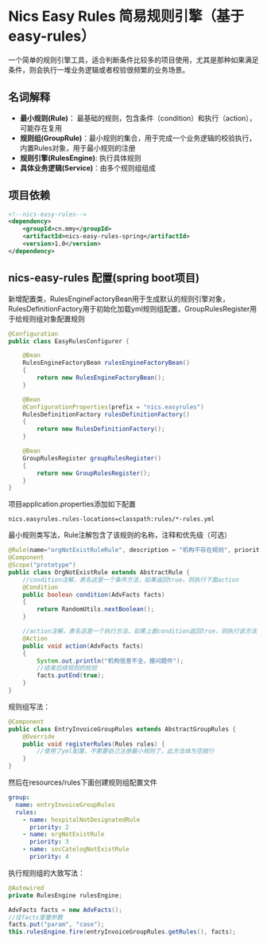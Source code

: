 # Nics Easy Rules  简易规则引擎（基于easy-rules）
一个简单的规则引擎工具，适合判断条件比较多的项目使用，尤其是那种如果满足条件，则会执行一堆业务逻辑或者校验很频繁的业务场景。

## 名词解释
- **最小规则(Rule)**： 最基础的规则，包含条件（condition）和执行（action），可能存在复用
- **规则组(GroupRule)**：最小规则的集合，用于完成一个业务逻辑的校验执行，内置Rules对象，用于最小规则的注册
- **规则引擎(RulesEngine)**: 执行具体规则
- **具体业务逻辑(Service)**：由多个规则组组成

## 项目依赖
```xml
<!--nics-easy-rules-->
<dependency>
    <groupId>cn.mmy</groupId>
    <artifactId>nics-easy-rules-spring</artifactId>
    <version>1.0</version>
</dependency>
```
## nics-easy-rules 配置(spring boot项目)
新增配置类，RulesEngineFactoryBean用于生成默认的规则引擎对象，RulesDefinitionFactory用于初始化加载yml规则组配置，GroupRulesRegister用于给规则组对象配置规则
```java
@Configuration
public class EasyRulesConfigurer {

    @Bean
    RulesEngineFactoryBean rulesEngineFactoryBean()
    {
        return new RulesEngineFactoryBean();
    }

    @Bean
    @ConfigurationProperties(prefix = "nics.easyrules")
    RulesDefinitionFactory rulesDefinitionFactory()
    {
        return new RulesDefinitionFactory();
    }

    @Bean
    GroupRulesRegister groupRulesRegister()
    {
        return new GroupRulesRegister();
    }
}
```
项目application.properties添加如下配置
```properties
nics.easyrules.rules-locations=classpath:rules/*-rules.yml
```
最小规则类写法，Rule注解包含了该规则的名称，注释和优先级（可选）
```java
@Rule(name="orgNotExistRuleRule", description = "机构不存在规则", priority = 1020)
@Component
@Scope("prototype")
public class OrgNotExistRule extends AbstractRule {
    //condition注解，表名这是一个条件方法，如果返回true，则执行下面action
    @Condition
    public boolean condition(AdvFacts facts)
    {
        return RandomUtils.nextBoolean();
    }

    //action注解，表名这是一个执行方法，如果上面condition返回true，则执行该方法
    @Action
    public void action(AdvFacts facts)
    {
        System.out.println("机构信息不全，报问题件");
        //结束后续规则的校验
        facts.putEnd(true);
    }
}
```
规则组写法：
```java
@Component
public class EntryInvoiceGroupRules extends AbstractGroupRules {
    @Override
    public void registerRules(Rules rules) {
        //使用了yml配置，不需要自己注册最小规则了，此方法体为空就行
    }
}
```
然后在resources/rules下面创建规则组配置文件
```yaml
group:
  name: entryInvoiceGroupRules
  rules:
    - name: hospitalNotDesignatedRule
      priority: 2
    - name: orgNotExistRule
      priority: 3
    - name: socCatelogNotExistRule
      priority: 4
```
执行规则组的大致写法：
```java
@Autowired
private RulesEngine rulesEngine;

AdvFacts facts = new AdvFacts();
//往facts里塞参数
facts.put("param", "case");
this.rulesEngine.fire(entryInvoiceGroupRules.getRules(), facts);
```